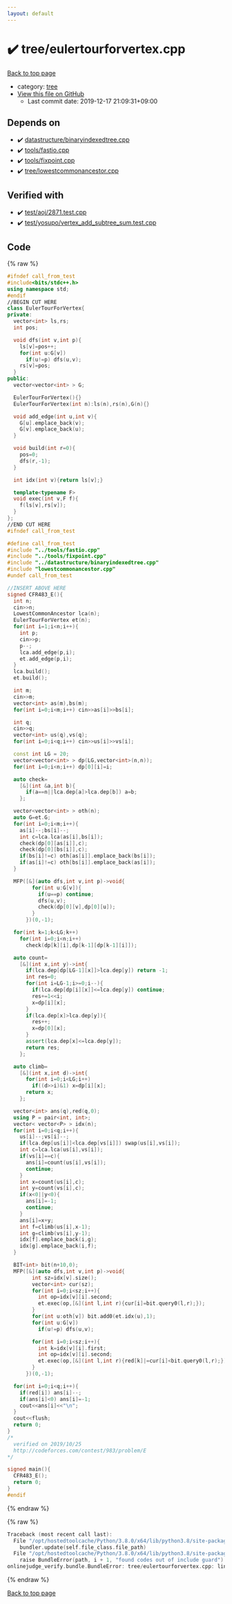 ```yaml
---
layout: default
---
```


<!-- mathjax config similar to math.stackexchange -->
<script type="text/javascript" async
  src="https://cdnjs.cloudflare.com/ajax/libs/mathjax/2.7.5/MathJax.js?config=TeX-MML-AM_CHTML">
</script>
<script type="text/x-mathjax-config">
  MathJax.Hub.Config({
    TeX: { equationNumbers: { autoNumber: "AMS" }},
    tex2jax: {
      inlineMath: [ ['$','$'] ],
      processEscapes: true
    },
    "HTML-CSS": { matchFontHeight: false },
    displayAlign: "left",
    displayIndent: "2em"
  });
</script>

<script type="text/javascript" src="https://cdnjs.cloudflare.com/ajax/libs/jquery/3.4.1/jquery.min.js"></script>
<script src="https://cdn.jsdelivr.net/npm/jquery-balloon-js@1.1.2/jquery.balloon.min.js" integrity="sha256-ZEYs9VrgAeNuPvs15E39OsyOJaIkXEEt10fzxJ20+2I=" crossorigin="anonymous"></script>
<script type="text/javascript" src="../../assets/js/copy-button.js"></script>
<link rel="stylesheet" href="../../assets/css/copy-button.css" />


# :heavy_check_mark: tree/eulertourforvertex.cpp

<a href="../../index.html">Back to top page</a>

* category: <a href="../../index.html#c0af77cf8294ff93a5cdb2963ca9f038">tree</a>
* <a href="{{ site.github.repository_url }}/blob/master/tree/eulertourforvertex.cpp">View this file on GitHub</a>
    - Last commit date: 2019-12-17 21:09:31+09:00




## Depends on

* :heavy_check_mark: <a href="../datastructure/binaryindexedtree.cpp.html">datastructure/binaryindexedtree.cpp</a>
* :heavy_check_mark: <a href="../tools/fastio.cpp.html">tools/fastio.cpp</a>
* :heavy_check_mark: <a href="../tools/fixpoint.cpp.html">tools/fixpoint.cpp</a>
* :heavy_check_mark: <a href="lowestcommonancestor.cpp.html">tree/lowestcommonancestor.cpp</a>


## Verified with

* :heavy_check_mark: <a href="../../verify/test/aoj/2871.test.cpp.html">test/aoj/2871.test.cpp</a>
* :heavy_check_mark: <a href="../../verify/test/yosupo/vertex_add_subtree_sum.test.cpp.html">test/yosupo/vertex_add_subtree_sum.test.cpp</a>


## Code

<a id="unbundled"></a>
{% raw %}
```cpp
#ifndef call_from_test
#include<bits/stdc++.h>
using namespace std;
#endif
//BEGIN CUT HERE
class EulerTourForVertex{
private:
  vector<int> ls,rs;
  int pos;

  void dfs(int v,int p){
    ls[v]=pos++;
    for(int u:G[v])
      if(u!=p) dfs(u,v);
    rs[v]=pos;
  }
public:
  vector<vector<int> > G;

  EulerTourForVertex(){}
  EulerTourForVertex(int n):ls(n),rs(n),G(n){}

  void add_edge(int u,int v){
    G[u].emplace_back(v);
    G[v].emplace_back(u);
  }

  void build(int r=0){
    pos=0;
    dfs(r,-1);
  }

  int idx(int v){return ls[v];}

  template<typename F>
  void exec(int v,F f){
    f(ls[v],rs[v]);
  }
};
//END CUT HERE
#ifndef call_from_test

#define call_from_test
#include "../tools/fastio.cpp"
#include "../tools/fixpoint.cpp"
#include "../datastructure/binaryindexedtree.cpp"
#include "lowestcommonancestor.cpp"
#undef call_from_test

//INSERT ABOVE HERE
signed CFR483_E(){
  int n;
  cin>>n;
  LowestCommonAncestor lca(n);
  EulerTourForVertex et(n);
  for(int i=1;i<n;i++){
    int p;
    cin>>p;
    p--;
    lca.add_edge(p,i);
    et.add_edge(p,i);
  }
  lca.build();
  et.build();

  int m;
  cin>>m;
  vector<int> as(m),bs(m);
  for(int i=0;i<m;i++) cin>>as[i]>>bs[i];

  int q;
  cin>>q;
  vector<int> us(q),vs(q);
  for(int i=0;i<q;i++) cin>>us[i]>>vs[i];

  const int LG = 20;
  vector<vector<int> > dp(LG,vector<int>(n,n));
  for(int i=0;i<n;i++) dp[0][i]=i;

  auto check=
    [&](int &a,int b){
      if(a==n||lca.dep[a]>lca.dep[b]) a=b;
    };

  vector<vector<int> > oth(n);
  auto G=et.G;
  for(int i=0;i<m;i++){
    as[i]--;bs[i]--;
    int c=lca.lca(as[i],bs[i]);
    check(dp[0][as[i]],c);
    check(dp[0][bs[i]],c);
    if(bs[i]!=c) oth[as[i]].emplace_back(bs[i]);
    if(as[i]!=c) oth[bs[i]].emplace_back(as[i]);
  }

  MFP([&](auto dfs,int v,int p)->void{
        for(int u:G[v]){
          if(u==p) continue;
          dfs(u,v);
          check(dp[0][v],dp[0][u]);
        }
      })(0,-1);

  for(int k=1;k<LG;k++)
    for(int i=0;i<n;i++)
      check(dp[k][i],dp[k-1][dp[k-1][i]]);

  auto count=
    [&](int x,int y)->int{
      if(lca.dep[dp[LG-1][x]]>lca.dep[y]) return -1;
      int res=0;
      for(int i=LG-1;i>=0;i--){
        if(lca.dep[dp[i][x]]<=lca.dep[y]) continue;
        res+=1<<i;
        x=dp[i][x];
      }
      if(lca.dep[x]>lca.dep[y]){
        res++;
        x=dp[0][x];
      }
      assert(lca.dep[x]<=lca.dep[y]);
      return res;
    };

  auto climb=
    [&](int x,int d)->int{
      for(int i=0;i<LG;i++)
        if((d>>i)&1) x=dp[i][x];
      return x;
    };

  vector<int> ans(q),red(q,0);
  using P = pair<int, int>;
  vector< vector<P> > idx(n);
  for(int i=0;i<q;i++){
    us[i]--;vs[i]--;
    if(lca.dep[us[i]]<lca.dep[vs[i]]) swap(us[i],vs[i]);
    int c=lca.lca(us[i],vs[i]);
    if(vs[i]==c){
      ans[i]=count(us[i],vs[i]);
      continue;
    }
    int x=count(us[i],c);
    int y=count(vs[i],c);
    if(x<0||y<0){
      ans[i]=-1;
      continue;
    }
    ans[i]=x+y;
    int f=climb(us[i],x-1);
    int g=climb(vs[i],y-1);
    idx[f].emplace_back(i,g);
    idx[g].emplace_back(i,f);
  }

  BIT<int> bit(n+10,0);
  MFP([&](auto dfs,int v,int p)->void{
        int sz=idx[v].size();
        vector<int> cur(sz);
        for(int i=0;i<sz;i++){
          int op=idx[v][i].second;
          et.exec(op,[&](int l,int r){cur[i]=bit.query0(l,r);});
        }
        for(int u:oth[v]) bit.add0(et.idx(u),1);
        for(int u:G[v])
          if(u!=p) dfs(u,v);

        for(int i=0;i<sz;i++){
          int k=idx[v][i].first;
          int op=idx[v][i].second;
          et.exec(op,[&](int l,int r){red[k]|=cur[i]<bit.query0(l,r);});
        }
      })(0,-1);

  for(int i=0;i<q;i++){
    if(red[i]) ans[i]--;
    if(ans[i]<0) ans[i]=-1;
    cout<<ans[i]<<"\n";
  }
  cout<<flush;
  return 0;
}
/*
  verified on 2019/10/25
  http://codeforces.com/contest/983/problem/E
*/

signed main(){
  CFR483_E();
  return 0;
}
#endif

```
{% endraw %}

<a id="bundled"></a>
{% raw %}
```cpp
Traceback (most recent call last):
  File "/opt/hostedtoolcache/Python/3.8.0/x64/lib/python3.8/site-packages/onlinejudge_verify/docs.py", line 328, in write_contents
    bundler.update(self.file_class.file_path)
  File "/opt/hostedtoolcache/Python/3.8.0/x64/lib/python3.8/site-packages/onlinejudge_verify/bundle.py", line 123, in update
    raise BundleError(path, i + 1, "found codes out of include guard")
onlinejudge_verify.bundle.BundleError: tree/eulertourforvertex.cpp: line 5: found codes out of include guard

```
{% endraw %}

<a href="../../index.html">Back to top page</a>

